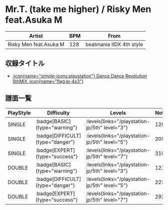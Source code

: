 # Mr.T. (take me higher) / Risky Men feat.Asuka M

|Artist|BPM|From|
|------|---|----|
|Risky Men feat.Asuka M|128|beatmania IIDX 4th style|

## 収録タイトル

- [:icon{name="simple-icons:playstation"} Dance Dance Revolution 5thMIX :icon{name="flag:jp-4x3"}](/playstation-jp/5th)

## 譜面一覧

|PlayStyle|Difficulty|Levels|Notes|Movie|
|---------|----------|------|-----|-----|
|SINGLE| :badge[BASIC]{type="warning"}| :levels{links="/playstation-jp/5th" level="3"}|120/0||
|SINGLE| :badge[DIFFICULT]{type="danger"}| :levels{links="/playstation-jp/5th" level="5"}|209/0||
|SINGLE| :badge[EXPERT]{type="success"}| :levels{links="/playstation-jp/5th" level="7"}|310/0||
|DOUBLE| :badge[BASIC]{type="warning"}| :levels{links="/playstation-jp/5th" level="3"}|121/0||
|DOUBLE| :badge[DIFFICULT]{type="danger"}| :levels{links="/playstation-jp/5th" level="5"}|223/0||
|DOUBLE| :badge[EXPERT]{type="success"}| :levels{links="/playstation-jp/5th" level="7"}|292/0||
